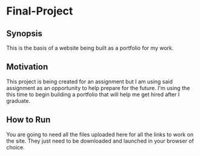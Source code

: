 # Final-Project

## Synopsis
This is the basis of a website being built as a portfolio for my work.

## Motivation
This project is being created for an assignment but I am using said assignment as an opportunity to help prepare for the future. I'm using the this time to begin building a portfolio that will help me get hired after I graduate. 

## How to Run
You are going to need all the files uploaded here for all the links to work on the site. They just need to be downloaded and launched in your browser of choice. 
